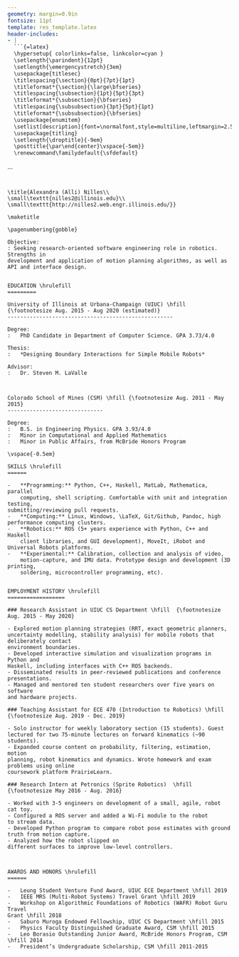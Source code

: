 ```yaml
---
geometry: margin=0.9in
fontsize: 11pt
template: res_template.latex
header-includes:
- |
  ```{=latex}
  \hypersetup{ colorlinks=false, linkcolor=cyan }
  \setlength{\parindent}{12pt}
  \setlength{\emergencystretch}{3em}
  \usepackage{titlesec}
  \titlespacing{\section}{0pt}{7pt}{1pt}
  \titleformat*{\section}{\large\bfseries}
  \titlespacing{\subsection}{1pt}{5pt}{3pt}
  \titleformat*{\subsection}{\bfseries}
  \titlespacing{\subsubsection}{3pt}{5pt}{1pt}
  \titleformat*{\subsubsection}{\bfseries}
  \usepackage{enumitem}
  \setlist[description]{font=\normalfont,style=multiline,leftmargin=2.5cm, labelindent=\parindent}
  \usepackage{titling}
  \setlength{\droptitle}{-9em}
  \posttitle{\par\end{center}\vspace{-5em}}
  \renewcommand\familydefault{\sfdefault}
  ```
...
```


\title{Alexandra (Alli) Nilles\\
\small\texttt{nilles2@illinois.edu}\\
\small\texttt{http://nilles2.web.engr.illinois.edu/}}

\maketitle

\pagenumbering{gobble}

Objective:
: Seeking research-oriented software engineering role in robotics. Strengths in
development and application of motion planning algorithms, as well as API and interface design.


EDUCATION \hrulefill
=========

University of Illinois at Urbana-Champaign (UIUC) \hfill {\footnotesize Aug. 2015 - Aug 2020 (estimated)}
----------------------------------------------------

Degree:
:   PhD Candidate in Department of Computer Science. GPA 3.73/4.0

Thesis:
:   *Designing Boundary Interactions for Simple Mobile Robots*
    
Advisor:
:   Dr. Steven M. LaValle



Colorado School of Mines (CSM) \hfill {\footnotesize Aug. 2011 - May 2015}
------------------------------

Degree:
:   B.S. in Engineering Physics. GPA 3.93/4.0
:   Minor in Computational and Applied Mathematics
:   Minor in Public Affairs, from McBride Honors Program

\vspace{-0.5em}

SKILLS \hrulefill
======

-   **Programming:** Python, C++, Haskell, MatLab, Mathematica, parallel
    computing, shell scripting. Comfortable with unit and integration testing,
submitting/reviewing pull requests.
-   **Computing:** Linux, Windows, \LaTeX, Git/Github, Pandoc, high performance computing clusters.
-   **Robotics:** ROS (5+ years experience with Python, C++ and Haskell
    client libraries, and GUI development), MoveIt, iRobot and Universal Robots platforms.
-   **Experimental:** Calibration, collection and analysis of video,
    motion-capture, and IMU data. Prototype design and development (3D printing,
    soldering, microcontroller programming, etc).
    

EMPLOYMENT HISTORY \hrulefill
==================

### Research Assistant in UIUC CS Department \hfill  {\footnotesize Aug. 2015 - May 2020}

- Explored motion planning strategies (RRT, exact geometric planners,
uncertainty modelling, stability analysis) for mobile robots that deliberately contact
environment boundaries.
- Developed interactive simulation and visualization programs in Python and
Haskell, including interfaces with C++ ROS backends.
- Disseminated results in peer-reviewed publications and conference
presentations.
- Managed and mentored ten student researchers over five years on software
and hardware projects.

### Teaching Assistant for ECE 470 (Introduction to Robotics) \hfill {\footnotesize Aug. 2019 - Dec. 2019}

- Solo instructor for weekly laboratory section (15 students). Guest lectured for two 75-minute lectures on forward kinematics (~90 students).
- Expanded course content on probability, filtering, estimation, motion
planning, robot kinematics and dynamics. Wrote homework and exam problems using online
coursework platform PrairieLearn.

### Research Intern at Petronics (Sprite Robotics)  \hfill {\footnotesize May 2016 - Aug. 2016}

- Worked with 3-5 engineers on development of a small, agile, robot cat toy.
- Configured a ROS server and added a Wi-Fi module to the robot
to stream data.
- Developed Python program to compare robot pose estimates with ground truth from motion capture.
- Analyzed how the robot slipped on
different surfaces to improve low-level controllers.



AWARDS AND HONORS \hrulefill
======

-   Leung Student Venture Fund Award, UIUC ECE Department \hfill 2019
-   IEEE MRS (Multi-Robot Systems) Travel Grant \hfill 2019
-   Workshop on Algorithmic Foundations of Robotics (WAFR) Robot Guru Travel
Grant \hfill 2018
-   Saburo Muroga Endowed Fellowship, UIUC CS Department \hfill 2015
-   Physics Faculty Distinguished Graduate Award, CSM \hfill 2015
-   Leo Borasio Outstanding Junior Award, McBride Honors Program, CSM \hfill 2014
-   President’s Undergraduate Scholarship, CSM \hfill 2011-2015
